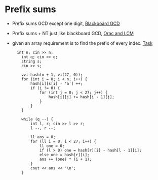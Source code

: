 # Prefix sums 

- Prefix sums GCD except one digit, [Blackboard GCD](https://atcoder.jp/contests/abc125/tasks/abc125_c)
- Prefix sums + NT just like blackboard GCD, [Orac and LCM](https://codeforces.com/contest/1349/problem/A)
- given an array requirement is to find the prefix of every index. [Task](https://codeforces.com/contest/1539/problem/B)

    ```
      int n; cin >> n;
        int q; cin >> q;
        string s;
        cin >> s;

        vvi hash(n + 1, vi(27, 0));
        for (int i = 0; i < n; i++) {
            hash[i][s[i] - 'a'] ++;
            if (i != 0) {
                for (int j = 0; j < 27; j++) {
                    hash[i][j] += hash[i - 1][j];
                }
            }
        }

        while (q --) {
            int l, r; cin >> l >> r;
            l --, r --;

            ll ans = 0;
            for (ll i = 0; i < 27; i++) {
                ll one = 0;
                if (l > 0) one = hash[r][i] - hash[l - 1][i];
                else one = hash[r][i];
                ans += (one) * (i + 1);
            }
            cout << ans << '\n';
        }
    ```
  
